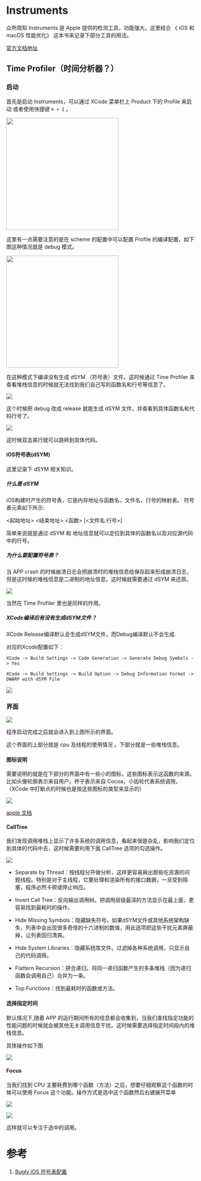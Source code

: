 # Instruments

众所周知 Instruments 是 Apple 提供的检测工具，功能强大。这里结合 《 iOS 和 macOS 性能优化》 这本书来记录下部分工具的用法。

[官方文档地址](https://help.apple.com/instruments/mac/current/#//apple_ref/doc/uid/TP40004652)

## Time Profiler（时间分析器？）

### 启动 
首先是启动 Instruments，可以通过 XCode 菜单栏上 Product 下的 Profile 来启动 或者使用快捷键 `⌘ + I` 。 

<img src="./images/instruments_1.png" height="300"></img>

这里有一点需要注意的是在 scheme 的配置中可以配置 Profile 的编译配置，如下图这种情况就是 debug 模式。

<img src="./images/instruments_2.jpg" height="300"></img>

在这种模式下编译没有生成 dSYM （符号表）文件。这时候通过 Time Profiler 来查看堆栈信息的时候就无法找到我们自己写的函数名和行号等信息了。

![](./images/instruments_3.jpg)

这个时候把 debug 改成 release 就能生成 dSYM 文件，并查看到具体函数名和代码行号了。

![](./images/instruments_4.jpg)

这时候双击某行就可以跳转到具体代码。

#### iOS符号表(dSYM)

这里记录下 dSYM 相关知识。

##### 什么是 dSYM
iOS构建时产生的符号表，它是内存地址与函数名，文件名，行号的映射表。 符号表元素如下所示:

<起始地址> <结束地址> <函数> [<文件名:行号>]

简单来说就是通过 dSYM 和 地址信息就可以定位到具体的函数名以及对应源代码中的行号。

##### 为什么要配置符号表？

当 APP crash 的时候崩溃日志会把崩溃时的堆栈信息给保存起来形成崩溃日志，但是这时候的堆栈信息是二进制的地址信息。这时候就需要通过 dSYM 来还原。

![](./images/instruments_5.png)

当然在 Time Profiler 里也是同样的作用。

##### XCode编译后有没有生成dSYM文件？

XCode Release编译默认会生成dSYM文件，而Debug编译默认不会生成.

对应的Xcode配置如下：

`XCode -> Build Settings -> Code Generation -> Generate Debug Symbols -> Yes`

`XCode -> Build Settings -> Build Option -> Debug Information Format -> DWARF with dSYM File`

![](./images/instruments_6.png)

### 界面

![](./images/instruments_7.jpg)

程序启动完成之后就会进入到上图所示的界面。

这个界面的上部分就是 cpu 及线程的使用情况 。下部分就是一些堆栈信息。

#### 图标说明
需要说明的就是在下部分的界面中有一些小的图标，这些图标表示这函数的来源。比如头像轮廓表示来自用户，杯子表示来自 Cocoa，小齿轮代表系统调用。（XCode 中打断点的时候也是按这些图标的类型来显示的）

![](./images/instruments_8.png)

[apple 文档](https://developer.apple.com/library/ios/documentation/DeveloperTools/Conceptual/debugging_with_xcode/chapters/debugging_tools.html#//apple_ref/doc/uid/TP40015022-CH8-SW19)

#### CallTree 

我们发现调用堆栈上显示了许多系统的调用信息，看起来很是杂乱，影响我们定位到具体的代码中去，这时候需要利用下面 CallTree 选项的勾选操作。

![](./images/instruments_9.png)

- Separate by Thread：按线程分开做分析，这样更容易揪出那些吃资源的问题线程。特别是对于主线程，它要处理和渲染所有的接口数据，一旦受到阻塞，程序必然卡顿或停止响应。

- Invert Call Tree：反向输出调用树。把调用层级最深的方法显示在最上面，更容易找到最耗时的操作。

- Hide Missing Symbols：隐藏缺失符号。如果dSYM文件或其他系统架构缺失，列表中会出现很多奇怪的十六进制的数值，用此选项把这些干扰元素屏蔽掉，让列表回归清爽。

- Hide System Libraries：隐藏系统库文件。过滤掉各种系统调用，只显示自己的代码调用。

- Flattern Recursion：拼合递归。将同一递归函数产生的多条堆栈（因为递归函数会调用自己）合并为一条。

- Top Functions：找到最耗时的函数或方法。

#### 选择指定时间

默认情况下,随着 APP 的运行期间所有的信息都会收集到，当我们查找指定功能的性能问题的时候就会被其他无关调用信息干扰。这时候需要选择指定时间段内的堆栈信息。

具体操作如下图

<img src="./images/instruments_10.gif"></img>

#### Focus

当我们找到 CPU 主要耗费到哪个函数（方法）之后，想要仔细观察这个函数的时候可以使用 Focus 这个功能。操作方式是选中这个函数然后右键展开菜单

![](./images/instruments_11.png)

![](./images/instruments_12.png)

这样就可以专注于选中的调用。

# 参考

1. [Bugly iOS 符号表配置](https://bugly.qq.com/docs/user-guide/symbol-configuration-ios/?v=1508981694992#_2)







